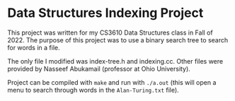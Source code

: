 # Data Structures Indexing Project

This project was written for my CS3610 Data Structures class in Fall of 2022. The purpose of this project was to use a binary search tree to search for words in a file. 

The only file I modified was index-tree.h and indexing.cc. Other files were provided by Nasseef Abukamail (professor at Ohio University).

Project can be compiled with `make` and run with `./a.out` (this will open a menu to search through words in the `Alan-Turing.txt`  file).